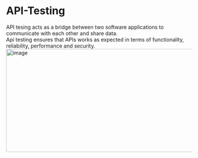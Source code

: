 # API-Testing <br>
API tesing acts as a bridge between two software applications to communicate with each other and share data.<br>
Api testing ensures that APIs works as expected in terms of functionality, reliability, performance and security.<bR>
<img width="673" height="281" alt="image" src="https://github.com/user-attachments/assets/00ff5786-020e-43c8-bc5d-56d66756d629" />

